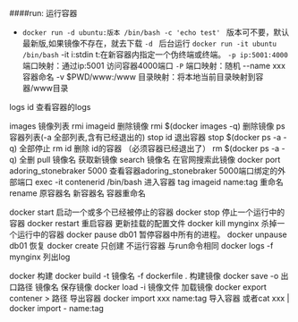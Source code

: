 ####run: 运行容器
  * `docker run -d ubuntu:版本 /bin/bash -c 'echo test' `
  版本可不要，默认最新版,如果镜像不存在，就去下载
  `-d ` 后台运行
  `docker run -it ubuntu /bin/bash` 
  -it i:stdin t:在新容器内指定一个伪终端或终端。
  `-p ip:5001:4000`                                     端口映射：通过ip:5001 访问容器4000端口
  `-P`                                                  端口映射：随机
  --name xxx                                          容器命名
  -v $PWD/www:/www                                    目录映射：将本地当前目录映射到容器/www目录

logs id                                               查看容器的logs

images                                                镜像列表
rmi imageid                                           删除镜像
rmi $(docker images -q)                               删除镜像
ps                                                    容器列表(-a 全部列表,含有已经退出的)
stop id                                               退出容器 
stop $(docker ps -a -q)                               全部停止
rm id                                                 删除 id的容器 （必须容器已经退出了）
rm $(docker ps -a -q)                                 全删
pull 镜像名                                            获取新镜像
search 镜像名                                          在官网搜索此镜像
docker port adoring_stonebraker 5000                  查看容器adoring_stonebraker 5000端口绑定的外部端口
exec -it contenerid  /bin/bash                        进入容器
tag imageid name:tag                                  重命名
rename 原容器名  新容器名                               容器重命名

docker start                                          启动一个或多个已经被停止的容器
docker stop                                           停止一个运行中的容器
docker restart                                        重启容器 更新挂载的配置文件
docker kill  mynginx                                  杀掉一个运行中的容器
docker pause db01                                     暂停容器中所有的进程。
docker unpause  db01                                  恢复
docker create                                         只创建 不运行容器 与run命令相同
docker logs -f mynginx                                列出log

docker 构建
  docker build -t 镜像名 -f dockerfile .                构建镜像
  docker save -o 出口路径 镜像名                         保存镜像
  docker load -i 镜像文件                               加载镜像
  docker export contener > 路径                         导出容器
  docker import xxx  name:tag                           导入容器
  或者cat xxx | docker import - name:tag